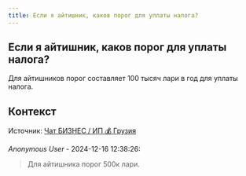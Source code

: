 ```yaml
---
title: Если я айтишник, каков порог для уплаты налога?
---
```


## Если я айтишник, каков порог для уплаты налога?

Для айтишников порог составляет 100 тысяч лари в год для уплаты налога.

## Контекст

Источник: [Чат БИЗНЕС / ИП 💰 Грузия](https://t.me/ip_ge)

_Anonymous User_ - 2024-12-16 12:38:26:

> Для айтишника порог 500к лари.
